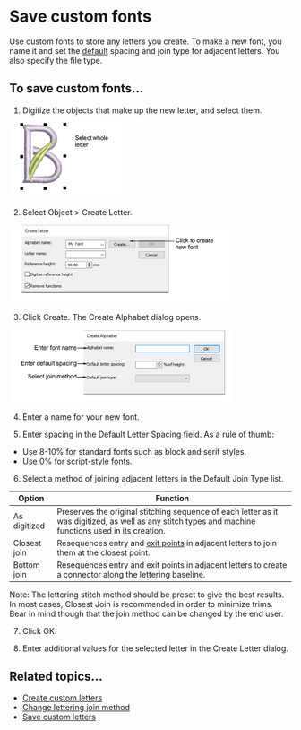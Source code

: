 # Save custom fonts

Use custom fonts to store any letters you create. To make a new font, you name it and set the [default](../../glossary/glossary) spacing and join type for adjacent letters. You also specify the file type.

## To save custom fonts...

1. Digitize the objects that make up the new letter, and select them.

![CustomLetter2.png](assets/CustomLetter2.png)

2. Select Object > Create Letter.

![CreateLetter00053.png](assets/CreateLetter00053.png)

3. Click Create. The Create Alphabet dialog opens.

![CreateAlphabet.png](assets/CreateAlphabet.png)

4. Enter a name for your new font.

5. Enter spacing in the Default Letter Spacing field. As a rule of thumb:

- Use 8-10% for standard fonts such as block and serif styles.
- Use 0% for script-style fonts.

6. Select a method of joining adjacent letters in the Default Join Type list.

| Option       | Function                                                                                                                                              |
| ------------ | ----------------------------------------------------------------------------------------------------------------------------------------------------- |
| As digitized | Preserves the original stitching sequence of each letter as it was digitized, as well as any stitch types and machine functions used in its creation. |
| Closest join | Resequences entry and [exit points](../../glossary/glossary) in adjacent letters to join them at the closest point.                                   |
| Bottom join  | Resequences entry and exit points in adjacent letters to create a connector along the lettering baseline.                                             |

Note: The lettering stitch method should be preset to give the best results. In most cases, Closest Join is recommended in order to minimize trims. Bear in mind though that the join method can be changed by the end user.

7. Click OK.

8. Enter additional values for the selected letter in the Create Letter dialog.

## Related topics...

- [Create custom letters](Create_custom_letters)
- [Change lettering join method](../lettering_advanced/Change_lettering_join_method)
- [Save custom letters](Save_custom_letters)
